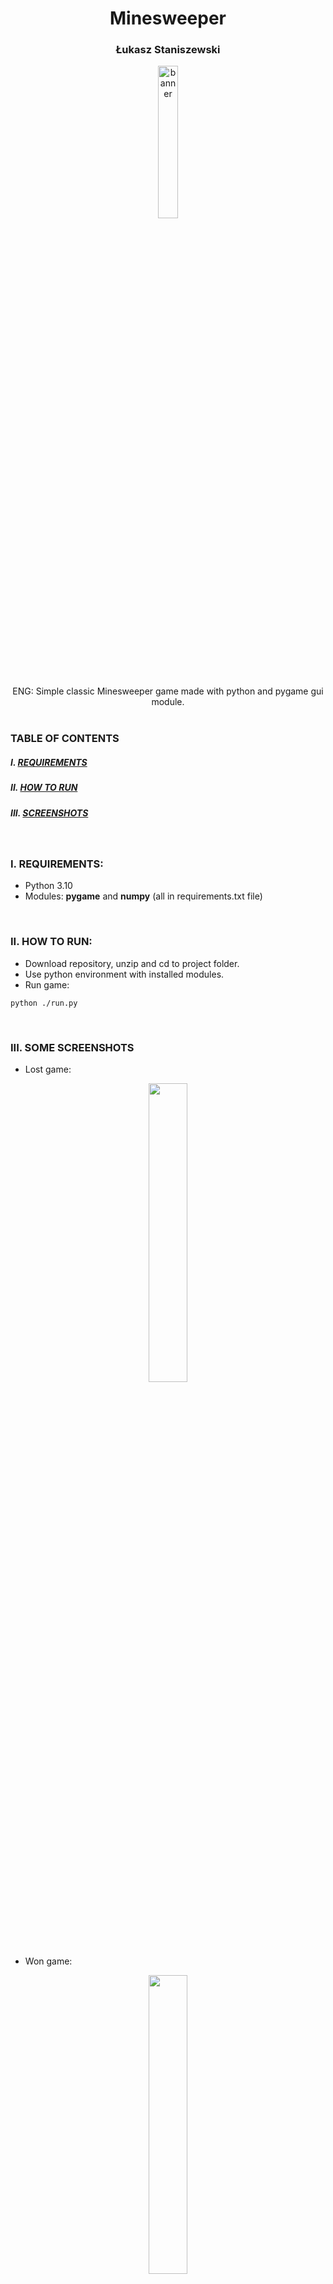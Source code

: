 <h1 align="center">Minesweeper</h1>
<h3 align="center">Łukasz Staniszewski</h3>

<div align="center">
<img src="https://user-images.githubusercontent.com/59453698/110401647-3f390900-807a-11eb-9bca-ef89c74dc35b.png" width=25% alt="banner">
</div>

<br>

<div align="center">
  ENG: Simple classic Minesweeper game made with python and pygame gui module.
</div>

<br>

### TABLE OF CONTENTS
##### I. [REQUIREMENTS](#requirements)
##### II. [HOW TO RUN](#run)
##### III. [SCREENSHOTS](#ss)

<br>

### I. REQUIREMENTS: <a name="requirements"></a>
+ Python 3.10
+ Modules: **pygame** and **numpy** (all in requirements.txt file)

<br>

### II. HOW TO RUN: <a name="run"></a>
+ Download repository, unzip and cd to project folder.
+ Use python environment with installed modules.
+ Run game:
```
python ./run.py
```

<br>

### III. SOME SCREENSHOTS <a name="ss"></a>
+ Lost game:

<div align="center">
<img src="https://user-images.githubusercontent.com/59453698/110402532-d9e61780-807b-11eb-95cc-8522483737df.png" width=35%>
</div>

<br>

+ Won game:

<div align="center">
<img src="https://user-images.githubusercontent.com/59453698/110402798-4fea7e80-807c-11eb-82e1-2e6dccbc3265.png" width=35%>
</div>

<br>

<div align="center">Icons made by <a href="https://www.freepik.com" title="Freepik">Freepik</a> from <a href="https://www.flaticon.com/" title="Flaticon">www.flaticon.com</a></div>
